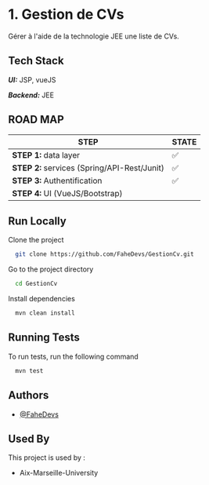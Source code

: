  # 1. Gestion de CVs

Gérer à l'aide de la technologie JEE une liste de CVs. 


## Tech Stack

**_UI:_** JSP, vueJS

**_Backend:_** JEE


## ROAD MAP 

| STEP                                         | STATE |
|----------------------------------------------|---|
| **STEP 1:** data layer                       | ✅ |
| **STEP 2:** services (Spring/API-Rest/Junit) |  ✅ |
| **STEP 3:** Authentification                 | ✅ |
| **STEP 4:** UI  (VueJS/Bootstrap)       |   |


## Run Locally

Clone the project

```bash
  git clone https://github.com/FaheDevs/GestionCv.git
```

Go to the project directory

```bash
  cd GestionCv
```

Install dependencies

```bash
  mvn clean install
```

## Running Tests

To run tests, run the following command

```bash
  mvn test 
```


## Authors

- [@FaheDevs](https://www.github.com/FaheDevs)


## Used By

This project is used by :

- Aix-Marseille-University
